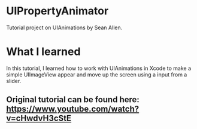 # UIPropertyAnimator
Tutorial project on UIAnimations by Sean Allen.


# What I learned
In this tutorial, I learned how to work with UIAnimations in Xcode to make a simple UIImageView appear and move up the screen using a input from a slider.

## Original tutorial can be found here: https://www.youtube.com/watch?v=cHwdvH3cStE
